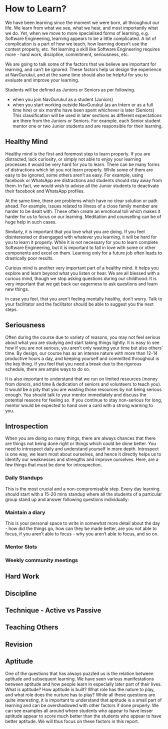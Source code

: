 # How to Learn?

We have been learning since the moment we were born, all throughout our life. We learn from what we see, what we hear, and most importantly what we do. Yet, when we move to more specialised forms of learning, e.g. Software Engineering, learning appears to be a little complicated. A lot of complication is a part of how we teach, how learning doesn’t use the context properly, etc. Yet learning a skill like Software Engineering requires more - hard work, discipline, commitment, seriousness, etc.

We are going to talk some of the factors that we believe are important for learning, and can’t be ignored. These factors help us design the experience at NavGurukul, and at the same time should also be helpful for you to evaluate and improve your learning.

Students will be defined as Juniors or Seniors as per following.
- when you join NavGurukul as a student (Juniors)
- when you start working outside NavGurukul (as an Intern or as a full time hire) or six months have been spent whichever is later (Seniors)
This classification will be used in later sections as different expectations are there from the Juniors or Seniors. For example, each Senior student mentor one or two Junior students and are responsible for their learning.

## Healthy Mind
Healthy mind is the first and foremost step to learn properly. If you are distracted, lack curiosity, or simply not able to enjoy your learning processes it would be very hard for you to learn. There can be many forms of distractions which let you not learn properly. While some of them are easy to be ignored, some others aren’t as easy. For example, using facebook or WhatsApp are distractions and students should stay away from them. In fact, we would wish to advise all the Junior students to deactivate their facebook and WhatsApp profiles.

At the same time, there are problems which have no clear solution or path ahead. For example, issues related to illness of a close family member are harder to be dealt with. These often create an emotional toll which makes it harder for us to focus on our learning. Meditation and counselling can be of huge help in such cases.

Similarly, it is important that you love what you are doing. If you feel disinterested or disengaged with whatever you learning, it will be hard for you to learn it properly. While it is not necessary for you to learn complete Software Engineering, but it is important to fall in love with some or other components and excel on them. Learning only for a future job often leads to drastically poor results.

Curious mind is another very important part of a healthy mind. It helps you explore and learn beyond what you listen or hear. We are all blessed with a curious mind, though we stop asking questions during our childhood. It is very important that we get back our eagerness to ask questions and learn new things.

In case you feel, that you aren’t feeling mentally healthy, don’t worry. Talk to your facilitator and the facilitator should be able to suggest you the next steps.

## Seriousness
Often during the course due to variety of reasons, you may not feel serious about what you are studying and start taking things lightly. It is easy to see how if you are not serious, you aren’t only wasting your time but also others’ time. By design, our course has as an intense nature with more than 12-14 productive hours a day, and keeping yourself and committed throughout is the key thing. If you feel that you need a break due to the rigorous schedule, there are ample ways to do so.

It is also important to understand that we run on limited resources (money from donors, and time & dedication of seniors and volunteers to teach you). It would be a pity that you are wasting those resources by not being serious enough. You should talk to your mentor immediately and discuss the potential reasons for feeling so. If you continue to stay non-serious for long, mentor would be expected to hand over a card with a strong warning to you.

## Introspection
When you are doing so many things, there are always chances that there are things not being done right or things which could be done better. You need to introspect daily and understand yourself in more depth. Introspect is one way, we learn most about ourselves, and hence it directly helps us to identify our weaknesses and strengths and improve ourselves. Here, are a few things that must be done for introspection.

### Daily Standups
This is the most crucial and a non-compromisable step. Every day learning should start with a 15-20 mins standup where all the students of a particular group stand up and answer following questions individually:

### Maintain a diary
This is your personal space to write in somewhat more detail about the day - how did the things go, how can they be made better, are you not able to focus, if you aren’t able to focus - why you aren’t able to focus, and so on.

### Mentor Slots 
### Weekly community meetings

## Hard Work
## Discipline
## Technique - Active vs Passive
## Teaching Others
## Revision

## Aptitude
One of the questions that has always puzzled us is the relation between aptitude and subsequent learning. We have seen various manifestations between aptitude and how people learn in especially later part of their lives. What is aptitude? How aptitude is built? What role has the nature to play, and what role does the nurture has to play? While all these questions are quite interesting, it is important to understand that aptitude is a small part of learning and can be overshadowed with other factors if done properly. We can see examples all around where students who appear to have lesser aptitude appear to score much better than the students who appear to have better aptitude. We will thus focus on these factors in this report.